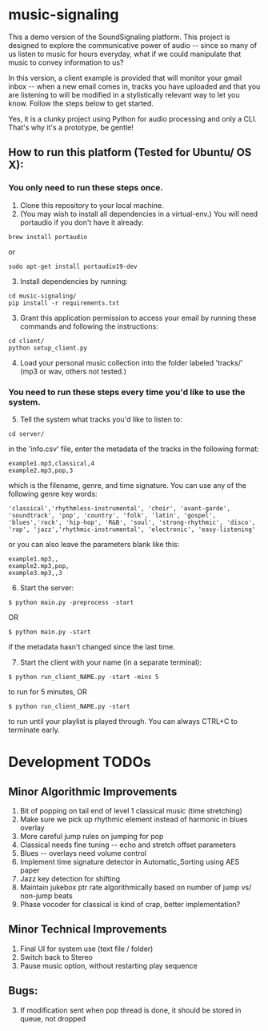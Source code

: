 # music-signaling
This a demo version of the SoundSignaling platform.  This project is designed to explore the communicative power of audio -- since so many of us listen to music for hours everyday, what if we could manipulate that music to convey information to us?

In this version, a client example is provided that will monitor your gmail inbox -- when a new email comes in, tracks you have uploaded and that you are listening to will be modified in a stylistically relevant way to let you know.  Follow the steps below to get started.

Yes, it is a clunky project using Python for audio processing and only a CLI.  That's why it's a prototype, be gentle!

## How to run this platform (Tested for Ubuntu/ OS X):
### You only need to run these steps once.
1. Clone this repository to your local machine.
2. (You may wish to install all dependencies in a virtual-env.) You will need portaudio if you don't have it already:
```	
brew install portaudio	
```
or 

```
sudo apt-get install portaudio19-dev
```
    
3. Install dependencies by running: 

```
cd music-signaling/
pip install -r requirements.txt
```
	
3. Grant this application permission to access your email by running these commands and following the instructions: 

```
cd client/
python setup_client.py
```
	
4. Load your personal music collection into the folder labeled 'tracks/' (mp3 or wav, others not tested.)

### You need to run these steps every time you'd like to use the system.

5. Tell the system what tracks you'd like to listen to:

```
cd server/
```

in the 'info.csv' file, enter the metadata of the tracks in the following format:

```
example1.mp3,classical,4
example2.mp3,pop,3
```
which is the filename, genre, and time signature. You can use any of the following genre key words:

```
'classical','rhythmless-instrumental', 'choir', 'avant-garde', 'soundtrack', 'pop', 'country', 'folk', 'latin', 'gospel', 
'blues','rock', 'hip-hop', 'R&B', 'soul', 'strong-rhythmic', 'disco', 'rap', 'jazz','rhythmic-instrumental', 'electronic', 'easy-listening'
```
or you can also leave the parameters blank like this:

```
example1.mp3,,
example2.mp3,pop,
example3.mp3,,3
```

6. Start the server: 

```
$ python main.py -preprocess -start
```
	
OR

```
$ python main.py -start
```
	
if the metadata hasn't changed since the last time.
	
7. Start the client with your name (in a separate terminal):

```
$ python run_client_NAME.py -start -mins 5
```
	
to run for 5 minutes, OR

```
$ python run_client_NAME.py -start
```
	
to run until your playlist is played through. You can always CTRL+C to terminate early.


# Development TODOs

## Minor Algorithmic Improvements
1. Bit of popping on tail end of level 1 classical music (time stretching)
2. Make sure we pick up rhythmic element instead of harmonic in blues overlay
3. More careful jump rules on jumping for pop
4. Classical needs fine tuning -- echo and stretch offset parameters
5. Blues -- overlays need volume control
6. Implement time signature detector in Automatic_Sorting using AES paper
7. Jazz key detection for shifting
8. Maintain jukebox ptr rate algorithmically based on number of jump vs/ non-jump beats
9. Phase vocoder for classical is kind of crap, better implementation?

## Minor Technical Improvements
1. Final UI for system use (text file / folder)
2. Switch back to Stereo
3. Pause music option, without restarting play sequence

## Bugs:
3. If modification sent when pop thread is done, it should be stored in queue, not dropped






